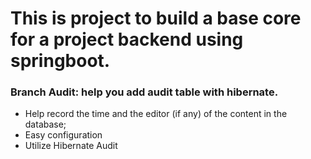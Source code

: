 # This is project to build a base core for a project backend using springboot.

### Branch Audit: help you add audit table with hibernate. 
- Help record the time and the editor (if any) of the content in the database;
- Easy configuration 
- Utilize Hibernate Audit
